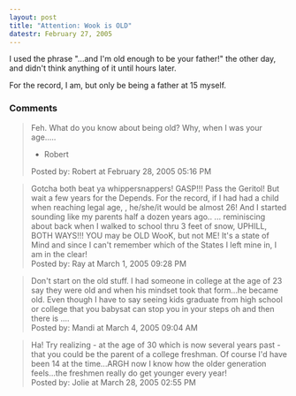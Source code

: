 ```yaml
---
layout: post
title: "Attention: Wook is OLD"
datestr: February 27, 2005
---
```


I used the phrase "...and I'm old enough to be your father!" the other day, and didn't think anything of it until hours later.

For the record, I am, but only be being a father at 15 myself.

### Comments

<blockquote>
Feh.  What do you know about being old?  Why, when I was your age.....

 -  Robert
<div class="post-meta">Posted by: Robert at February 28, 2005 05:16 PM</div> </blockquote>

<blockquote>
Gotcha both beat ya whippersnappers! GASP!!!  Pass the Geritol! But wait a few years for the Depends. For the record, if I had had a child when reaching legal age, , he/she/it would be almost 26!  And I started sounding like my parents half a dozen years ago.. ... reminiscing about back when I walked to school thru 3 feet of snow, UPHILL, BOTH WAYS!!!  YOU may be OLD WooK, but not ME! It's a state of Mind and since I can't remember which  of the States I left mine in, I am in the clear! 
<div class="post-meta">Posted by: Ray at March  1, 2005 09:28 PM</div> </blockquote>

<blockquote>
Don't start on the old stuff. I had someone in college at the age of 23 say they were old and when his mindset took that form...he became old.  Even though I have to say seeing kids graduate from high school or college that you babysat can stop you in your steps oh and then there is ....
<div class="post-meta">Posted by: Mandi at March  4, 2005 09:04 AM</div> </blockquote>

<blockquote>
Ha!  Try realizing - at the age of 30 which is now several years past - that you could be the parent of a college freshman.  Of course I'd have been 14 at the time...ARGH now I know how the older generation feels...the freshmen really do get younger every year!
<div class="post-meta">Posted by: Jolie at March 28, 2005 02:55 PM</div> </blockquote>

